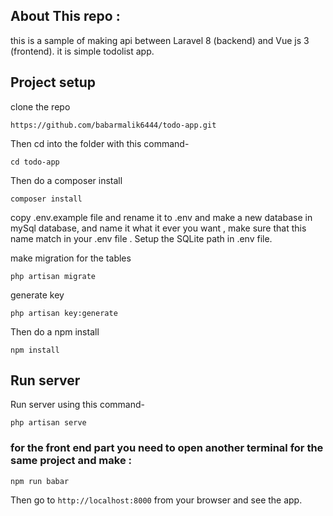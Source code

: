 

## About This repo :

this is a sample of making api between Laravel 8 (backend) and Vue js 3 (frontend).
it is simple todolist app.

## Project setup

clone the repo 
```
https://github.com/babarmalik6444/todo-app.git
```


Then cd into the folder with this command-

```
cd todo-app
```

Then do a composer install

```
composer install
```

copy .env.example file and rename it to .env
and make a new database in mySql database, and name it what it ever you want , make sure that this name match in your .env file .
Setup the SQLite path in .env file.

make migration for the tables 

```
php artisan migrate
```

generate key 

```
php artisan key:generate
```


Then do a npm install

```
npm install
```
## Run server

Run server using this command-

```
php artisan serve
```
### for the front end part you need to open another terminal for the same project and make :
```
npm run babar
```

Then go to `http://localhost:8000` from your browser and see the app.
